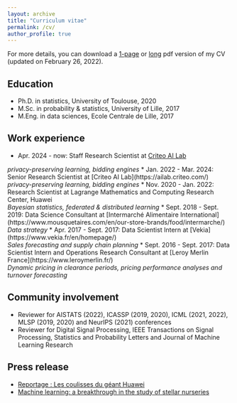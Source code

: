 ```yaml
---
layout: archive
title: "Curriculum vitae"
permalink: /cv/
author_profile: true
---
```


For more details, you can download a [1-page](../files/cv/CV_short_VONO.pdf) or [long](../files/cv/CV_long_VONO.pdf) pdf version of my CV (updated on February 26, 2022).

## Education
* Ph.D. in statistics, University of Toulouse, 2020
* M.Sc. in probability & statistics, University of Lille, 2017
* M.Eng. in data sciences, Ecole Centrale de Lille, 2017

## Work experience
* Apr. 2024 - now: Staff Research Scientist at [Criteo AI Lab](https://ailab.criteo.com/)<br/>
<i class="archive__item-excerpt" itemprop="description">
  privacy-preserving learning, bidding engines
</i>
* Jan. 2022 - Mar. 2024: Senior Research Scientist at [Criteo AI Lab](https://ailab.criteo.com/)<br/>
<i class="archive__item-excerpt" itemprop="description">
  privacy-preserving learning, bidding engines
</i>
* Nov. 2020 - Jan. 2022: Research Scientist at Lagrange Mathematics and Computing Research Center, Huawei<br/>
<i class="archive__item-excerpt" itemprop="description">
  Bayesian statistics, federated & distributed learning
</i>
* Sept. 2018 - Sept. 2019: Data Science Consultant at [Intermarché Alimentaire International](https://www.mousquetaires.com/en/our-store-brands/food/intermarche/)<br/>
<i class="archive__item-excerpt" itemprop="description">
  Data strategy 
</i>
* Apr. 2017 - Sept. 2017: Data Scientist Intern at [Vekia](https://www.vekia.fr/en/homepage/)<br/>
<i class="archive__item-excerpt" itemprop="description">
  Sales forecasting and supply chain planning 
</i> 
* Sept. 2016 - Sept. 2017: Data Scientist Intern and Operations Research Consultant at [Leroy Merlin France](https://www.leroymerlin.fr/)<br/>
<i class="archive__item-excerpt" itemprop="description">
  Dynamic pricing in clearance periods, pricing performance analyses and turnover forecasting  
</i>
  
## Community involvement 
* Reviewer for AISTATS (2022), ICASSP (2019, 2020), ICML (2021, 2022), MLSP (2019, 2020) and NeurIPS (2021) conferences
* Reviewer for Digital Signal Processing, IEEE Transactions on Signal Processing, Statistics and Probability Letters and Journal of Machine Learning Research

## Press release
* [Reportage : Les coulisses du géant Huawei](https://www.prismashop.fr/vn/les-archives-de-management/VNMAN298.html)
* [Machine learning: a breakthrough in the study of stellar nurseries](https://www.cnrs.fr/en/machine-learning-breakthrough-study-stellar-nurseries)
